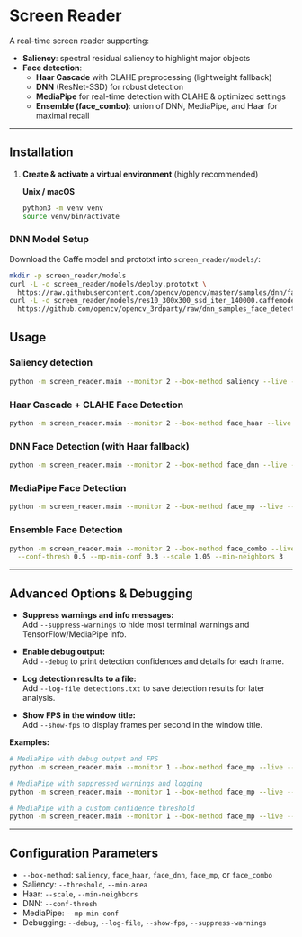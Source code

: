 # Screen Reader

A real-time screen reader supporting:

- **Saliency**: spectral residual saliency to highlight major objects
- **Face detection**:
  - **Haar Cascade** with CLAHE preprocessing (lightweight fallback)
  - **DNN** (ResNet-SSD) for robust detection
  - **MediaPipe** for real-time detection with CLAHE & optimized settings
  - **Ensemble (face_combo)**: union of DNN, MediaPipe, and Haar for maximal recall

---

## Installation

1. **Create & activate a virtual environment** (highly recommended)

   **Unix / macOS**

   ```bash
   python3 -m venv venv
   source venv/bin/activate
   ```

### DNN Model Setup

Download the Caffe model and prototxt into `screen_reader/models/`:

```bash
mkdir -p screen_reader/models
curl -L -o screen_reader/models/deploy.prototxt \
  https://raw.githubusercontent.com/opencv/opencv/master/samples/dnn/face_detector/deploy.prototxt
curl -L -o screen_reader/models/res10_300x300_ssd_iter_140000.caffemodel \
  https://github.com/opencv/opencv_3rdparty/raw/dnn_samples_face_detector_20170830/res10_300x300_ssd_iter_140000.caffemodel
```

## Usage

### Saliency detection

```bash
python -m screen_reader.main --monitor 2 --box-method saliency --live --threshold 128 --min-area 500
```

### Haar Cascade + CLAHE Face Detection

```bash
python -m screen_reader.main --monitor 2 --box-method face_haar --live --scale 1.05 --min-neighbors 3
```

### DNN Face Detection (with Haar fallback)

```bash
python -m screen_reader.main --monitor 2 --box-method face_dnn --live --conf-thresh 0.5
```

### MediaPipe Face Detection

```bash
python -m screen_reader.main --monitor 2 --box-method face_mp --live --mp-min-conf 0.3
```

### Ensemble Face Detection

```bash
python -m screen_reader.main --monitor 2 --box-method face_combo --live \
  --conf-thresh 0.5 --mp-min-conf 0.3 --scale 1.05 --min-neighbors 3
```

---

## Advanced Options & Debugging

- **Suppress warnings and info messages:**  
  Add `--suppress-warnings` to hide most terminal warnings and TensorFlow/MediaPipe info.

- **Enable debug output:**  
  Add `--debug` to print detection confidences and details for each frame.

- **Log detection results to a file:**  
  Add `--log-file detections.txt` to save detection results for later analysis.

- **Show FPS in the window title:**  
  Add `--show-fps` to display frames per second in the window title.

**Examples:**

```bash
# MediaPipe with debug output and FPS
python -m screen_reader.main --monitor 1 --box-method face_mp --live --debug --show-fps

# MediaPipe with suppressed warnings and logging
python -m screen_reader.main --monitor 1 --box-method face_mp --live --suppress-warnings --log-file mp_log.txt

# MediaPipe with a custom confidence threshold
python -m screen_reader.main --monitor 1 --box-method face_mp --live --mp-min-conf 0.5
```

---

## Configuration Parameters

- `--box-method`: `saliency`, `face_haar`, `face_dnn`, `face_mp`, or `face_combo`
- Saliency: `--threshold`, `--min-area`
- Haar: `--scale`, `--min-neighbors`
- DNN: `--conf-thresh`
- MediaPipe: `--mp-min-conf`
- Debugging: `--debug`, `--log-file`, `--show-fps`, `--suppress-warnings`
